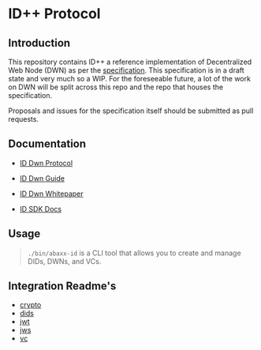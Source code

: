 # ID++ Protocol

<!-- @format -->

## Introduction

This repository contains ID++ a reference implementation of Decentralized Web Node (DWN) as per the [specification](https://identity.foundation/decentralized-web-node/spec/). This specification is in a draft state and very much so a WIP. For the foreseeable future, a lot of the work on DWN will be split across this repo and the repo that houses the specification.

Proposals and issues for the specification itself should be submitted as pull requests.

## Documentation

* [ID Dwn Protocol](docs/id-dwn-protocol.md)

* [ID Dwn Guide](docs/id-dwn-guide.md)

* [ID Dwn Whitepaper](wp.pdf)

* [ID SDK Docs](https://dwnprotocol.gitbook.io/id++-sdk-docs)

## Usage

> `./bin/abaxx-id` is a CLI tool that allows you to create and manage DIDs, DWNs, and VCs.

## Integration Readme's

* [crypto](./internal/crypto/README.md)
* [dids](./internal/dids/README.md)
* [jwt](./internal/jwt/README.md)
* [jws](./internal/jws/README.md)
* [vc](./internal/vc/README.md)


